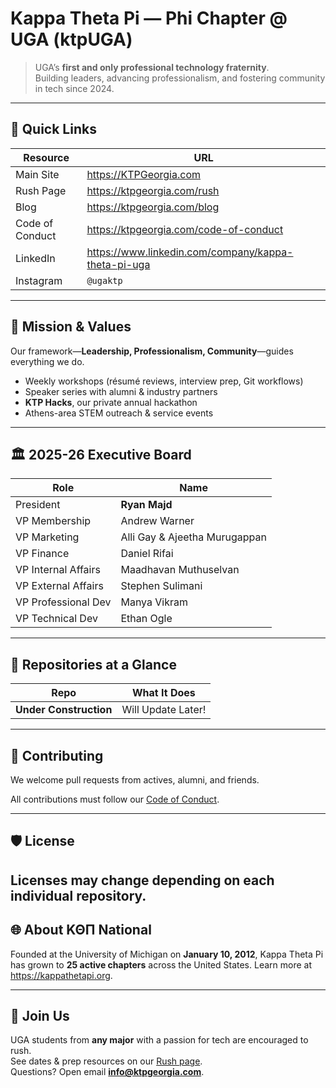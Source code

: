 # Κappa Theta Pi — Phi Chapter @ UGA (ktpUGA)

> UGA’s **first and only professional technology fraternity**.  
> Building leaders, advancing professionalism, and fostering community in tech since 2024.

---

## 📌 Quick Links
| Resource | URL |
| -------- | --- |
| Main Site | <https://KTPGeorgia.com> |
| Rush Page | <https://ktpgeorgia.com/rush> |
| Blog | <https://ktpgeorgia.com/blog> |
| Code of Conduct | <https://ktpgeorgia.com/code-of-conduct> |
| LinkedIn | <https://www.linkedin.com/company/kappa-theta-pi-uga> |
| Instagram | `@ugaktp` |

---

## 🎯 Mission & Values
Our framework—**Leadership, Professionalism, Community**—guides everything we do.

- Weekly workshops (résumé reviews, interview prep, Git workflows)  
- Speaker series with alumni & industry partners  
- **KTP Hacks**, our private annual hackathon  
- Athens-area STEM outreach & service events  

---

## 🏛️ 2025-26 Executive Board
| Role | Name |
| ---- | ---- |
| President | **Ryan Majd** |
| VP Membership | Andrew Warner |
| VP Marketing | Alli Gay & Ajeetha Murugappan |
| VP Finance | Daniel Rifai |
| VP Internal Affairs | Maadhavan Muthuselvan |
| VP External Affairs | Stephen Sulimani |
| VP Professional Dev | Manya Vikram |
| VP Technical Dev | Ethan Ogle |
---

## 📂 Repositories at a Glance
| Repo | What It Does |
| ---- | ------------ |
| **Under Construction** | Will Update Later! |
---

## 🤝 Contributing
We welcome pull requests from actives, alumni, and friends.
<!--
1. **Open an issue** describing your change.  
2. Fork → create `feature/<slug>` branch.  
3. Run `yarn lint` (or `pre-commit`) before pushing.  
4. Open a PR—an executive board member will review within 48 hours.
!-->
All contributions must follow our [Code of Conduct](https://ktpgeorgia.com/code-of-conduct).

---

## 🛡️ License
Licenses may change depending on each individual repository.
---

## 🌐 About ΚΘΠ National
Founded at the University of Michigan on **January 10, 2012**, Kappa Theta Pi has grown to **25 active chapters** across the United States. Learn more at <https://kappathetapi.org>.

---

## 🐾 Join Us
UGA students from **any major** with a passion for tech are encouraged to rush.  
See dates & prep resources on our [Rush page](https://ktpgeorgia.com/rush).  
Questions? Open email **info@ktpgeorgia.com**.
